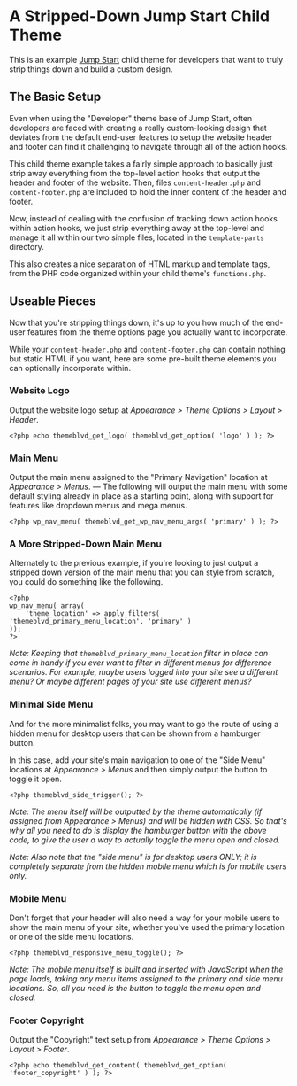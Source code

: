 # A Stripped-Down Jump Start Child Theme

This is an example [Jump Start](https://wpjumpstart.com) child theme for developers that want to truly strip things down and build a custom design.

## The Basic Setup

Even when using the "Developer" theme base of Jump Start, often developers are faced with creating a really custom-looking design that deviates from the default end-user features to setup the website header and footer can find it challenging to navigate through all of the action hooks.

This child theme example takes a fairly simple approach to basically just strip away everything from the top-level action hooks that output the header and footer of the website. Then, files `content-header.php` and `content-footer.php` are included to hold the inner content of the header and footer.

Now, instead of dealing with the confusion of tracking down action hooks within action hooks, we just strip everything away at the top-level and manage it all within our two simple files, located in the `template-parts` directory.

This also creates a nice separation of HTML markup and template tags, from the PHP code organized within your child theme's `functions.php`.

## Useable Pieces

Now that you're stripping things down, it's up to you how much of the end-user features from the theme options page you actually want to incorporate.

While your `content-header.php` and `content-footer.php` can contain nothing but static HTML if you want, here are some pre-built theme elements you can optionally incorporate within.

### Website Logo

Output the website logo setup at *Appearance > Theme Options > Layout > Header*.

	<?php echo themeblvd_get_logo( themeblvd_get_option( 'logo' ) ); ?>

### Main Menu

Output the main menu assigned to the "Primary Navigation" location at *Appearance > Menus*. &mdash; The following will output the main menu with some default styling already in place as a starting point, along with support for features like dropdown menus and mega menus.

	<?php wp_nav_menu( themeblvd_get_wp_nav_menu_args( 'primary' ) ); ?>

### A More Stripped-Down Main Menu

Alternately to the previous example, if you're looking to just output a stripped down version of the main menu that you can style from scratch, you could do something like the following.

	<?php
	wp_nav_menu( array(
		'theme_location' => apply_filters( 'themeblvd_primary_menu_location', 'primary' )
	));
	?>

*Note: Keeping that `themeblvd_primary_menu_location` filter in place can come in handy if you ever want to filter in different menus for difference scenarios. For example, maybe users logged into your site see a different menu? Or maybe different pages of your site use different menus?*

### Minimal Side Menu

And for the more minimalist folks, you may want to go the route of using a hidden menu for desktop users that can be shown from a hamburger button.

In this case, add your site's main navigation to one of the "Side Menu" locations at *Appearance > Menus* and then simply output the button to toggle it open.

	<?php themeblvd_side_trigger(); ?>

*Note: The menu itself will be outputted by the theme automatically (if assigned from Appearance > Menus) and will be hidden with CSS. So that's why all you need to do is display the hamburger button with the above code, to give the user a way to actually toggle the menu open and closed.*

*Note: Also note that the "side menu" is for desktop users ONLY; it is completely separate from the hidden mobile menu which is for mobile users only.*

### Mobile Menu

Don't forget that your header will also need a way for your mobile users to show the main menu of your site, whether you've used the primary location or one of the side menu locations.

	<?php themeblvd_responsive_menu_toggle(); ?>

*Note: The mobile menu itself is built and inserted with JavaScript when the page loads, taking any menu items assigned to the primary and side menu locations. So, all you need is the button to toggle the menu open and closed.*

### Footer Copyright

Output the "Copyright" text setup from *Appearance > Theme Options > Layout > Footer*.

	<?php echo themeblvd_get_content( themeblvd_get_option( 'footer_copyright' ) ); ?>
